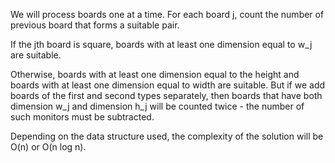 We will process boards one at a time. For each board j, count the number of previous board that forms a suitable pair.

If the jth board is square, boards with at least one dimension equal to w_j are suitable.

Otherwise, boards with at least one dimension equal to the height and boards with at least one dimension equal to width are suitable. But if we add boards of the first and second types separately, then boards that have both dimension w_j and dimension h_j will be counted twice - the number of such monitors must be subtracted.

Depending on the data structure used, the complexity of the solution will be O(n) or O(n log n).
